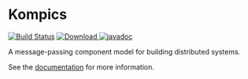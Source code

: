 # Kompics
[![Build Status](https://travis-ci.org/kompics/kompics.svg?branch=master)](https://travis-ci.org/kompics/kompics)
[ ![Download](https://api.bintray.com/packages/kompics/Maven/kompics/images/download.svg) ](https://bintray.com/kompics/Maven/kompics/_latestVersion)
[![javadoc](https://javadoc.io/badge2/se.sics.kompics/kompics-core/javadoc.svg)](https://javadoc.io/doc/se.sics.kompics/kompics-core)

A message-passing component model for building distributed systems.

See the [documentation](http://kompics.sics.se/) for more information.
